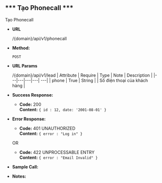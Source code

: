 
*** Tạo Phonecall ***
----
 Tạo Phonecall

* **URL**

  /{domain}/api/v1/phonecall

* **Method:**
  
  `POST`
  
*  **URL Params**

   /{domain}/api/v1/lead
    | Attribute  | Require  | Type  | Note | Description |
    |---|---|---|---| ---|
    | phone | True  | String  | | Số điện thoại của khách hàng |


* **Success Response:**
  
  * **Code:** 200 <br />
    **Content:** `{ id : 12,
    date: '2001-08-01'
    }`
 
* **Error Response:**

  * **Code:** 401 UNAUTHORIZED <br />
    **Content:** `{ error : "Log in" }`

  OR

  * **Code:** 422 UNPROCESSABLE ENTRY <br />
    **Content:** `{ error : "Email Invalid" }`

* **Sample Call:**

* **Notes:**

